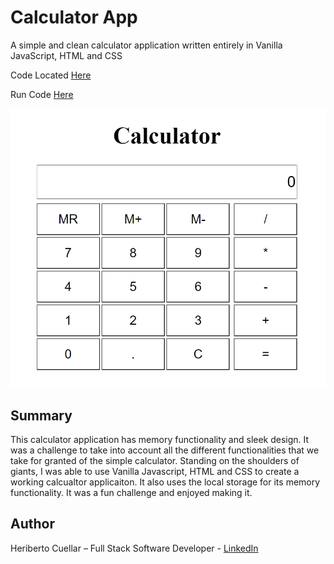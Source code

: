 # Calculator App
A simple and clean calculator application written entirely in Vanilla JavaScript, HTML and CSS

Code Located [Here](https://github.com/hcuellar-coder/CalculatorApp)

Run Code [Here](https://codepen.io/hcuellar-coder/pen/abNwKaW)

![Calculator App](./images/calculatorApp.PNG)

## Summary
This calculator application has memory functionality and sleek design. It was a challenge to take into account all the different functionalities that we take for granted of the simple calculator. Standing on the shoulders of giants, I was able to use Vanilla Javascript, HTML and CSS to create a working calcualtor applicaiton. It also uses the local storage for its memory functionality. It was a fun challenge and enjoyed making it. 

## Author
Heriberto Cuellar – Full Stack Software Developer - [LinkedIn](https://www.linkedin.com/in/heriberto-c-5aa11952)
